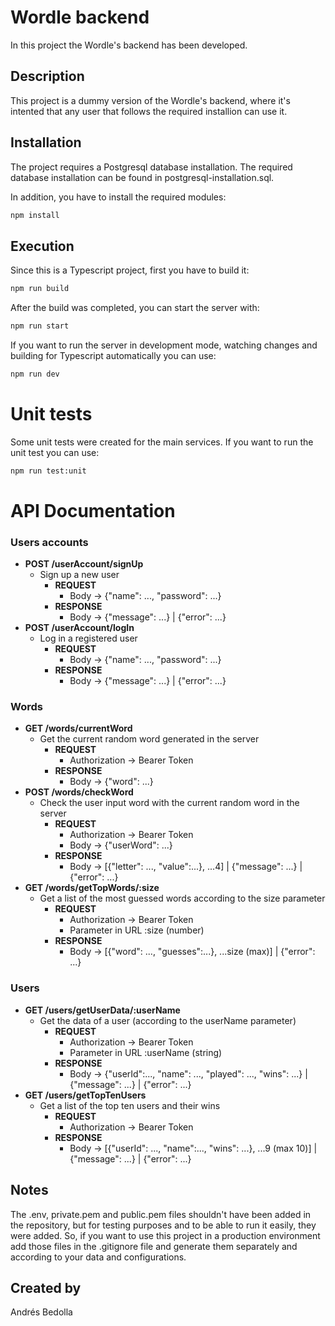 # Wordle backend

In this project the Wordle's backend has been developed.

## Description

This project is a dummy version of the Wordle's backend, where it's intented that any user that follows the required installion can use it.

## Installation

The project requires a Postgresql database installation. The required database installation can be found in postgresql-installation.sql.

In addition, you have to install the required modules:

```bash
npm install
```

## Execution

Since this is a Typescript project, first you have to build it:

```bash
npm run build
```

After the build was completed, you can start the server with:

```bash
npm run start
```

If you want to run the server in development mode, watching changes and building for Typescript automatically you can use:

```bash
npm run dev
```

# Unit tests

Some unit tests were created for the main services. If you want to run the unit test you can use:

```bash
npm run test:unit
```

# API Documentation

### Users accounts

- **POST /userAccount/signUp**
  - Sign up a new user
    - **REQUEST**
      - Body -> {"name": ..., "password": ...}
    - **RESPONSE**
      - Body -> {"message": ...} | {"error": ...}
- **POST /userAccount/logIn**
  - Log in a registered user
    - **REQUEST**
      - Body -> {"name": ..., "password": ...}
    - **RESPONSE**
      - Body -> {"message": ...} | {"error": ...}

### Words

- **GET /words/currentWord**
  - Get the current random word generated in the server
    - **REQUEST**
      - Authorization -> Bearer Token
    - **RESPONSE**
      - Body -> {"word": ...}
- **POST /words/checkWord**
  - Check the user input word with the current random word in the server
    - **REQUEST**
      - Authorization -> Bearer Token
      - Body -> {"userWord": ...}
    - **RESPONSE**
      - Body -> [{"letter": ..., "value":...}, ...4] | {"message": ...} | {"error": ...}
- **GET /words/getTopWords/:size**
  - Get a list of the most guessed words according to the size parameter
    - **REQUEST**
      - Authorization -> Bearer Token
      - Parameter in URL :size (number)
    - **RESPONSE**
      - Body -> [{"word": ..., "guesses":...}, ...size (max)] | {"error": ...}

### Users

- **GET /users/getUserData/:userName**
  - Get the data of a user (according to the userName parameter)
    - **REQUEST**
      - Authorization -> Bearer Token
      - Parameter in URL :userName (string)
    - **RESPONSE**
      - Body -> {"userId":..., "name": ..., "played": ..., "wins": ...} | {"message": ...} | {"error": ...}
- **GET /users/getTopTenUsers**
  - Get a list of the top ten users and their wins
    - **REQUEST**
      - Authorization -> Bearer Token
    - **RESPONSE**
      - Body -> [{"userId": ..., "name":..., "wins": ...}, ...9 (max 10)] | {"message": ...} | {"error": ...}

## Notes

The .env, private.pem and public.pem files shouldn't have been added in the repository, but for testing purposes and to be able to run it easily, they were added. So, if you want to use this project in a production environment add those files in the .gitignore file and generate them separately and according to your data and configurations.

## Created by

Andrés Bedolla
